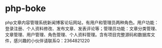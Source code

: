 # php-boke
php文章内容管理系统新闻博客论坛网站，有用户和管理员两种角色。用户功能：登录注册、个人资料修改、发布文章、发表评论等；管理员功能：文章分类管理、文章管理、用户管理、角色管理、个人资料管理。含有项目完整源码和数据库文件，感兴趣的小伙伴请联系Q：2364821220
